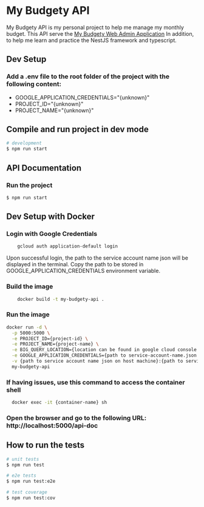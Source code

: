 # My Budgety API

My Budgety API is my personal project to help me manage my monthly budget.
This API serve the [My Budgety Web Admin Application](https://github.com/wizgurl101/my-budgety-admin-web-app)
In addition, to help me learn and practice the NestJS framework and typescript.

## Dev Setup

### Add a .env file to the root folder of the project with the following content:

- GOOGLE_APPLICATION_CREDENTIALS="{unknown}"
- PROJECT_ID="{unknown}"
- PROJECT_NAME="{unknown}"

## Compile and run project in dev mode

```bash
# development
$ npm run start
```

## API Documentation

### Run the project
```bash
$ npm run start
```

## Dev Setup with Docker

### Login with Google Credentials
```bash
    gcloud auth application-default login
```

Upon successful login, the path to the service account name json will be displayed in the terminal. Copy the path to be stored in GOOGLE_APPLICATION_CREDENTIALS environment variable.

### Build the image
```bash
    docker build -t my-budgety-api .
```

### Run the image
```bash     
docker run -d \
  -p 5000:5000 \
  -e PROJECT_ID={project-id} \
  -e PROJECT_NAME={project-name} \
  -e BIG_QUERY_LOCATION={location can be found in google cloud console for the dataset} \
  -e GOOGLE_APPLICATION_CREDENTIALS={path to service-account-name.json in container} \
  -v {path to service account name json on host machine}:{path to service-account-name.json in container} \
  my-budgety-api
```

### If having issues, use this command to access the container shell
```bash
  docker exec -it {container-name} sh
```

### Open the browser and go to the following URL: http://localhost:5000/api-doc

## How to run the tests

```bash
# unit tests
$ npm run test

# e2e tests
$ npm run test:e2e

# test coverage
$ npm run test:cov
```